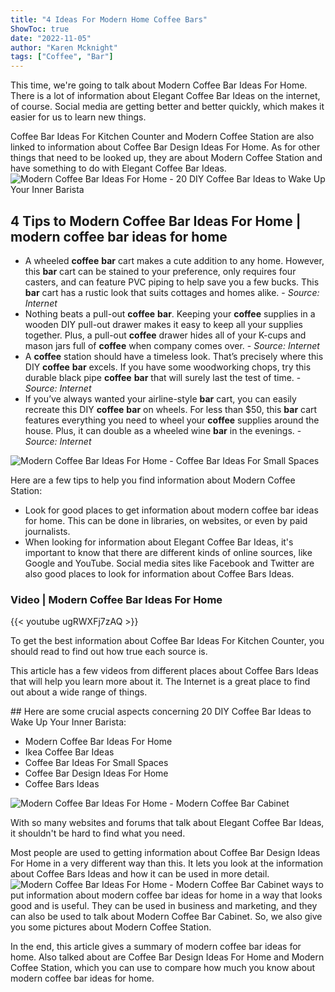 ```yaml
---
title: "4 Ideas For Modern Home Coffee Bars"
ShowToc: true 
date: "2022-11-05"
author: "Karen Mcknight" 
tags: ["Coffee", "Bar"]
---
```


	
This time, we're going to talk about Modern Coffee Bar Ideas For Home. There is a lot of information about Elegant Coffee Bar Ideas on the internet, of course. Social media are getting better and better quickly, which makes it easier for us to learn new things.

Coffee Bar Ideas For Kitchen Counter and Modern Coffee Station are also linked to information about Coffee Bar Design Ideas For Home. As for other things that need to be looked up, they are about Modern Coffee Station and have something to do with Elegant Coffee Bar Ideas.
<img loading="lazy" src="https://i1.wp.com/www.ecstasycoffee.com/wp-content/uploads/2016/10/Monochromatic-color-scheme.jpg" onerror="this.onerror=null;this.src='https://blogger.googleusercontent.com/img/a/AVvXsEhe7F7TRXHtjiKvHb5vS7DmnxvpHiDyoYyYvm1nHB3Qp2_w3BnM6A2eq4v7FYxCC9bfZt3a9vIMtAYEKUiaDQbHMg-ViyGmRIj39MLp0bGFfgfYw1Dc9q_H-T0wiTm3l0Uq42dETrN9eC8aGJ9_IORZsxST1AcLR7np1koOfcc7tnHa4S8Mwz_xD9d0=s16000';" alt="Modern Coffee Bar Ideas For Home - 20 DIY Coffee Bar Ideas to Wake Up Your Inner Barista" >

## 4 Tips to Modern Coffee Bar Ideas For Home | modern coffee bar ideas for home
-   A wheeled **coffee** **bar** cart makes a cute addition to any home. However, this **bar** cart can be stained to your preference, only requires four casters, and can feature PVC piping to help save you a few bucks. This **bar** cart has a rustic look that suits cottages and homes alike. - <cite>Source: Internet</cite>
-   Nothing beats a pull-out **coffee** **bar**. Keeping your **coffee** supplies in a wooden DIY pull-out drawer makes it easy to keep all your supplies together. Plus, a pull-out **coffee** drawer hides all of your K-cups and mason jars full of **coffee** when company comes over. - <cite>Source: Internet</cite>
-   A **coffee** station should have a timeless look. That’s precisely where this DIY **coffee** **bar** excels. If you have some woodworking chops, try this durable black pipe **coffee** **bar** that will surely last the test of time. - <cite>Source: Internet</cite>
-   If you’ve always wanted your airline-style **bar** cart, you can easily recreate this DIY **coffee** **bar** on wheels. For less than $50, this **bar** cart features everything you need to wheel your **coffee** supplies around the house. Plus, it can double as a wheeled wine **bar** in the evenings. - <cite>Source: Internet</cite>


<img loading="lazy" src="https://cdn.architecturendesign.net/wp-content/uploads/2015/11/AD-04-rustic-lovely-coffee-table-decor.jpg" onerror="this.onerror=null;this.src='https://blogger.googleusercontent.com/img/a/AVvXsEhe7F7TRXHtjiKvHb5vS7DmnxvpHiDyoYyYvm1nHB3Qp2_w3BnM6A2eq4v7FYxCC9bfZt3a9vIMtAYEKUiaDQbHMg-ViyGmRIj39MLp0bGFfgfYw1Dc9q_H-T0wiTm3l0Uq42dETrN9eC8aGJ9_IORZsxST1AcLR7np1koOfcc7tnHa4S8Mwz_xD9d0=s16000';" alt="Modern Coffee Bar Ideas For Home - Coffee Bar Ideas For Small Spaces" >

Here are a few tips to help you find information about Modern Coffee Station:
- Look for good places to get information about modern coffee bar ideas for home. This can be done in libraries, on websites, or even by paid journalists.
- When looking for information about Elegant Coffee Bar Ideas, it's important to know that there are different kinds of online sources, like Google and YouTube. Social media sites like Facebook and Twitter are also good places to look for information about Coffee Bars Ideas.

### Video | Modern Coffee Bar Ideas For Home
{{< youtube ugRWXFj7zAQ >}} 

To get the best information about Coffee Bar Ideas For Kitchen Counter, you should read to find out how true each source is.

This article has a few videos from different places about Coffee Bars Ideas that will help you learn more about it. The Internet is a great place to find out about a wide range of things.
<script async="async" data-cfasync="false" src="//normallydemandedalter.com/fe63df3c5408708b15d8dc3d9b206b31/invoke.js"></script>
<div id="container-fe63df3c5408708b15d8dc3d9b206b31"></div>
## Here are some crucial aspects concerning 20 DIY Coffee Bar Ideas to Wake Up Your Inner Barista:

- Modern Coffee Bar Ideas For Home
- Ikea Coffee Bar Ideas
- Coffee Bar Ideas For Small Spaces
- Coffee Bar Design Ideas For Home
- Coffee Bars Ideas

 <img loading="lazy" src="https://cdn.architecturendesign.net/wp-content/uploads/2015/11/AD-13-fancy-coffee-table-decor.jpg" onerror="this.onerror=null;this.src='https://blogger.googleusercontent.com/img/a/AVvXsEhe7F7TRXHtjiKvHb5vS7DmnxvpHiDyoYyYvm1nHB3Qp2_w3BnM6A2eq4v7FYxCC9bfZt3a9vIMtAYEKUiaDQbHMg-ViyGmRIj39MLp0bGFfgfYw1Dc9q_H-T0wiTm3l0Uq42dETrN9eC8aGJ9_IORZsxST1AcLR7np1koOfcc7tnHa4S8Mwz_xD9d0=s16000';" alt="Modern Coffee Bar Ideas For Home - Modern Coffee Bar Cabinet" >

With so many websites and forums that talk about Elegant Coffee Bar Ideas, it shouldn't be hard to find what you need.

Most people are used to getting information about Coffee Bar Design Ideas For Home in a very different way than this. It lets you look at the information about Coffee Bars Ideas and how it can be used in more detail.
<img loading="lazy" src="https://cdn.architecturendesign.net/wp-content/uploads/2015/11/AD-09-modern-cozy-living-room-decor.jpg" onerror="this.onerror=null;this.src='https://blogger.googleusercontent.com/img/a/AVvXsEhe7F7TRXHtjiKvHb5vS7DmnxvpHiDyoYyYvm1nHB3Qp2_w3BnM6A2eq4v7FYxCC9bfZt3a9vIMtAYEKUiaDQbHMg-ViyGmRIj39MLp0bGFfgfYw1Dc9q_H-T0wiTm3l0Uq42dETrN9eC8aGJ9_IORZsxST1AcLR7np1koOfcc7tnHa4S8Mwz_xD9d0=s16000';" alt="Modern Coffee Bar Ideas For Home - Modern Coffee Bar Cabinet" >
ways to put information about modern coffee bar ideas for home in a way that looks good and is useful. They can be used in business and marketing, and they can also be used to talk about Modern Coffee Bar Cabinet. So, we also give you some pictures about Modern Coffee Station.

In the end, this article gives a summary of modern coffee bar ideas for home. Also talked about are Coffee Bar Design Ideas For Home and Modern Coffee Station, which you can use to compare how much you know about modern coffee bar ideas for home.
	
	
	
	

